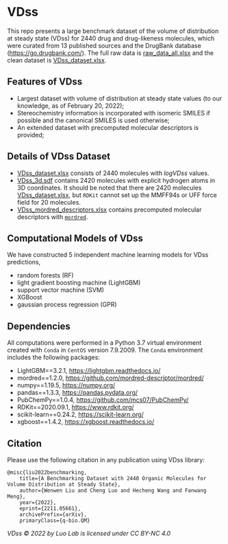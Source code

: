 # VDss

This repo presents a large benchmark dataset of the volume of distribution at steady state (VDss)
for 2440 drug and drug-likeness molecules, which were curated from 13 published sources and the
DrugBank database (https://go.drugbank.com/). The full raw data is
[raw_data_all.xlsx](data_cleaning/raw_data_all.xlsx) and the clean dataset
is [VDss_dataset.xlsx](VDss_dataset/VDss_dataset.xlsx).

## Features of VDss

- Largest dataset with volume of distribution at steady state values
  (to our knowledge, as of February 20, 2022);
- Stereochemistry information is incorporated with isomeric SMILES if possible and the
  canonical SMILES is used otherwise;
- An extended dataset with precomputed molecular descriptors is provided;

## Details of VDss Dataset

- [VDss_dataset.xlsx](VDss_dataset/VDss_dataset.xlsx) consists of 2440 molecules with *logVDss*
  values.
- [VDss_3d.sdf](VDss_dataset/VDss_3d.sdf) contains 2420 molecules with explicit hydrogen atoms
  in 3D coordinates. It should be noted that there are 2420 molecules
  [VDss_dataset.xlsx](VDss_dataset/VDss_dataset.xlsx), but `RDKit` cannot set up the MMFF94s
  or UFF force field for 20 molecules.
- [VDss_mordred_descriptors.xlsx](VDss_dataset/VDss_mordred_descriptors.xlsx) contains precomputed
  molecular descriptors with [`mordred`](https://github.com/mordred-descriptor/mordred).

## Computational Models of VDss

We have constructed 5 independent machine learning models for VDss predictions,

- random forests (RF)
- light gradient boosting machine (LightGBM)
- support vector machine (SVM)
- XGBoost
- gaussian process regression (GPR)

## Dependencies

All computations were performed in a Python 3.7 virtual environment created with `Conda` in `CentOS`
version 7.9.2009. The `Conda` environment includes the following packages:

- LightGBM==3.2.1, https://lightgbm.readthedocs.io/
- mordred==1.2.0, https://github.com/mordred-descriptor/mordred/
- numpy==1.19.5, https://numpy.org/
- pandas==1.3.3, https://pandas.pydata.org/
- PubChemPy==1.0.4, https://github.com/mcs07/PubChemPy/
- RDKit==2020.09.1, https://www.rdkit.org/
- scikit-learn==0.24.2, https://scikit-learn.org/
- xgboost==1.4.2, https://xgboost.readthedocs.io/

## Citation

Please use the following citation in any publication using VDss library:

```
@misc{liu2022benchmarking,
    title={A Benchmarking Dataset with 2440 Organic Molecules for Volume Distribution at Steady State},
    author={Wenwen Liu and Cheng Luo and Hecheng Wang and Fanwang Meng},
    year={2022},
    eprint={2211.05661},
    archivePrefix={arXiv},
    primaryClass={q-bio.QM}
```

*VDss © 2022 by Luo Lab is licensed under CC BY-NC 4.0*
